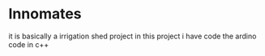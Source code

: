 # Innomates
it is basically a irrigation shed project in this project i have code the ardino code in c++
